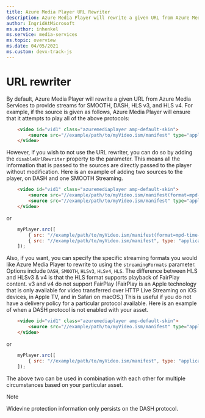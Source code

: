 ```yaml
---
title: Azure Media Player URL Rewriter
description: Azure Media Player will rewrite a given URL from Azure Media Services to provide streams for SMOOTH, DASH, HLS v3, and HLS v4.
author: IngridAtMicrosoft
ms.author: inhenkel
ms.service: media-services
ms.topic: overview
ms.date: 04/05/2021
ms.custom: devx-track-js
---
```


# URL rewriter #

By default, Azure Media Player will rewrite a given URL from Azure Media Services to provide streams for SMOOTH, DASH, HLS v3, and HLS v4. For example, if the source is given as follows, Azure Media Player will ensure that it attempts to play all of the above protocols:

```html
    <video id="vid1" class="azuremediaplayer amp-default-skin">
        <source src="//example/path/to/myVideo.ism/manifest" type="application/vnd.ms-sstr+xml" />
    </video>
```

However, if you wish to not use the URL rewriter, you can do so by adding the `disableUrlRewriter` property to the parameter. This means all the information that is passed to the sources are directly passed to the player without modification.  Here is an example of adding two sources to the player, on DASH and one SMOOTH Streaming.

```html
    <video id="vid1" class="azuremediaplayer amp-default-skin">
        <source src="//example/path/to/myVideo.ism/manifest(format=mpd-time-csf)" type="application/dash+xml" data-setup='{"disableUrlRewriter": true}'/>
        <source src="//example/path/to/myVideo.ism/manifest" type="application/vnd.ms-sstr+xml" data-setup='{"disableUrlRewriter": true}'/>
    </video>
```

or

```javascript
    myPlayer.src([
        { src: "//example/path/to/myVideo.ism/manifest(format=mpd-time-csf)", type: "application/dash+xml", disableUrlRewriter: true },
        { src: "//example/path/to/myVideo.ism/manifest", type: "application/vnd.ms-sstr+xml", disableUrlRewriter: true }
    ]);
```

Also, if you want, you can specify the specific streaming formats you would like Azure Media Player to rewrite to using the `streamingFormats` parameter. Options include `DASH`, `SMOOTH`, `HLSv3`, `HLSv4`, `HLS`. The difference between HLS and HLSv3 & v4 is that the HLS format supports playback of FairPlay content. v3 and v4 do not support FairPlay (FairPlay is an Apple technology that is only available for video transferred over HTTP Live Streaming on iOS devices, in Apple TV, and in Safari on macOS.) This is useful if you do not have a delivery policy for a particular protocol available.  Here is an example of when a DASH protocol is not enabled with your asset.

```html
    <video id="vid1" class="azuremediaplayer amp-default-skin">
        <source src="//example/path/to/myVideo.ism/manifest" type="application/vnd.ms-sstr+xml" data-setup='{"streamingFormats": ["SMOOTH", "HLS","HLS-V3", "HLS-V4"] }'/>
    </video>
```

or

```javascript
    myPlayer.src([
        { src: "//example/path/to/myVideo.ism/manifest", type: "application/vnd.ms-sstr+xml", streamingFormats: ["SMOOTH", "HLS","HLS-V3", "HLS-V4"]},
    ]);
```

The above two can be used in combination with each other for multiple circumstances based on your particular asset.

> [!NOTE]
> Widevine protection information only persists on the DASH protocol.
